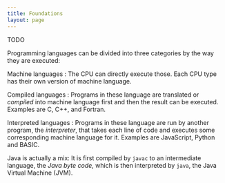```yaml
---
title: Foundations
layout: page
---
```

TODO

Programming languages can be divided into three categories by the way they are
executed:

Machine languages
: The CPU can directly execute those. Each CPU type has their own version of
machine language.

Compiled languages
: Programs in these language are translated or *compiled* into machine language
first and then the result can be executed. Examples are C, C++, and Fortran.

Interpreted languages
: Programs in these language are run by another program, the *interpreter*, that
takes each line of code and executes some corresponding machine language for it.
Examples are JavaScript, Python and BASIC.

Java is actually a mix: It is first compiled by `javac` to an intermediate
language, the *Java byte code*, which is then interpreted by `java`, the
Java Virtual Machine (JVM).